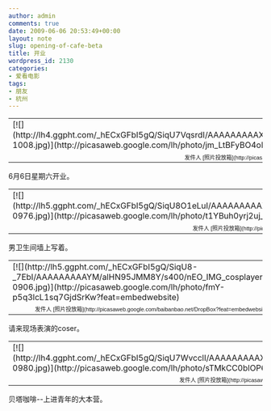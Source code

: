 ```yaml
---
author: admin
comments: true
date: 2009-06-06 20:53:49+00:00
layout: note
slug: opening-of-cafe-beta
title: 开业
wordpress_id: 2130
categories:
- 爱看电影
tags:
- 朋友
- 杭州
---
```


<table style="width:auto;" ><tr >
<td >[![](http://lh4.ggpht.com/_hECxGFbI5gQ/SiqU7VqsrdI/AAAAAAAAAXc/nPHmUEPkgsc/s400/nEO_IMG_nihgt-1008.jpg)](http://picasaweb.google.com/lh/photo/jm_LtBFyBO4oKgpWYiDzBQ?feat=embedwebsite)
</td></tr><tr >
<td style="font-family:arial,sans-serif; font-size:11px; text-align:right" >发件人 [照片投放箱](http://picasaweb.google.com/baibanbao.net/DropBox?feat=embedwebsite)
</td></tr></table>

6月6日星期六开业。

<table style="width:auto;" ><tr >
<td >[![](http://lh5.ggpht.com/_hECxGFbI5gQ/SiqU8O1eLuI/AAAAAAAAAX0/G99MmUuoR4E/s400/nEO_IMG_toilet-0976.jpg)](http://picasaweb.google.com/lh/photo/t1YBuh0yrj2uj_BOiA1gXQ?feat=embedwebsite)
</td></tr><tr >
<td style="font-family:arial,sans-serif; font-size:11px; text-align:right" >发件人 [照片投放箱](http://picasaweb.google.com/baibanbao.net/DropBox?feat=embedwebsite)
</td></tr></table>

男卫生间墙上写着。

<table style="width:auto;" ><tr >
<td >[![](http://lh5.ggpht.com/_hECxGFbI5gQ/SiqU8-_7EbI/AAAAAAAAAYM/alHN95JMM8Y/s400/nEO_IMG_cosplayer-0906.jpg)](http://picasaweb.google.com/lh/photo/fmY-p5q3lcL1sq7GjdSrKw?feat=embedwebsite)
</td></tr><tr >
<td style="font-family:arial,sans-serif; font-size:11px; text-align:right" >发件人 [照片投放箱](http://picasaweb.google.com/baibanbao.net/DropBox?feat=embedwebsite)
</td></tr></table>

请来现场表演的coser。

<table style="width:auto;" ><tr >
<td >[![](http://lh4.ggpht.com/_hECxGFbI5gQ/SiqU7WvcclI/AAAAAAAAAXs/L5C91PjDrqg/s400/nEO_IMG_mayi-0980.jpg)](http://picasaweb.google.com/lh/photo/sTMkCC0blOP67z0fs9jfZw?feat=embedwebsite)
</td></tr><tr >
<td style="font-family:arial,sans-serif; font-size:11px; text-align:right" >发件人 [照片投放箱](http://picasaweb.google.com/baibanbao.net/DropBox?feat=embedwebsite)
</td></tr></table>

贝塔咖啡--上进青年的大本营。



